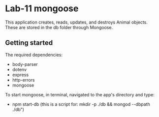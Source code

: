 # Lab-11 mongoose

This application creates, reads, updates, and destroys Animal objects. These are stored in the db folder through Mongoose.

## Getting started

The required dependencies:

- body-parser
- dotenv
- express
- http-errors
- mongoose

To start mongoose, in terminal, navigated to the app's directory and type:

- npm start-db (this is a script for: mkdir -p ./db && mongod --dbpath ./db")
